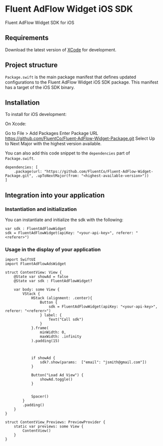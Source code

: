 # Fluent AdFlow Widget iOS SDK

Fluent AdFlow Widget SDK for iOS

## Requirements

Download the latest version of [XCode](https://developer.apple.com/xcode/) for development.

## Project structure

`Package.swift` is the main package manifest that defines updated configurations to the Fluent AdFlow Widget iOS SDK package. This manifest has a target of the iOS SDK binary.

## Installation

To install for iOS development:

On Xcode:

Go to File > Add Packages
Enter Package URL https://github.com/FluentCo/Fluent-AdFlow-Widget-Package.git
Select Up to Next Major with the highest version available.

You can also add this code snippet to the `dependencies` part of `Package.swift`.

```
dependencies: [
    .package(url: "https://github.com/FluentCo/Fluent-AdFlow-Widget-Package.git", .upToNextMajor(from: "<highest-available-version>"))
]
```

## Integration into your application

### Instantiation and initialization

You can instantiate and initialize the sdk with the following:

```
var sdk : FluentAdFlowWidget
sdk = FluentAdFlowWidget(apiKey: "<your-api-key>", referer: "<referer>")
```

### Usage in the display of your application

```
import SwiftUI
import FluentAdFlowAdsWidget

struct ContentView: View {
    @State var showAd = false
    @State var sdk : FluentAdFlowWidget?

    var body: some View {
        VStack {
            HStack (alignment: .center){
                Button {
                    sdk = FluentAdFlowWidget(apiKey: "<your-api-key>", referer: "<referer>")
                } label: {
                    Text("Call sdk")
                }
            }.frame(
                minWidth: 0,
                maxWidth: .infinity
            ).padding(15)



            if showAd {
                sdk?.show(params:  ["email": "jsmith@gmail.com"])
            }

            Button("Load Ad View") {
                showAd.toggle()
            }


            Spacer()
        }
        .padding()
    }
}

struct ContentView_Previews: PreviewProvider {
    static var previews: some View {
        ContentView()
    }
}
```
